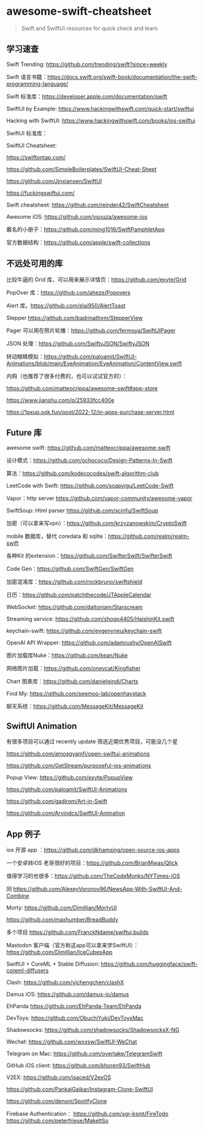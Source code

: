 # awesome-swift-cheatsheet

> Swift and SwiftUI resources for quick check and learn

## 学习速查

Swift Trending: https://github.com/trending/swift?since=weekly

Swift 语言书籍：https://docs.swift.org/swift-book/documentation/the-swift-programming-language/

Swift 标准库：https://developer.apple.com/documentation/swift

SwiftUI by Example: https://www.hackingwithswift.com/quick-start/swiftui

Hacking with SwiftUI: https://www.hackingwithswift.com/books/ios-swiftui

SwiftUI 标准库：

SwiftUI Cheatsheet: 

https://swiftontap.com/

https://github.com/SimpleBoilerplates/SwiftUI-Cheat-Sheet

https://github.com/Jinxiansen/SwiftUI

https://fuckingswiftui.com/

Swift cheatsheet: https://github.com/reinder42/SwiftCheatsheet

Awesome iOS: https://github.com/vsouza/awesome-ios

戴名的小册子：https://github.com/ming1016/SwiftPamphletApp

官方数据结构：https://github.com/apple/swift-collections

## 不远处可用的库

比较牛逼的 Grid 库，可以用来展示详情页：https://github.com/exyte/Grid

PopOver 库：https://github.com/aheze/Popovers

Alert 库。https://github.com/elai950/AlertToast

Stepper https://github.com/badrinathvm/StepperView

Pager 可以用在照片轮播：https://github.com/fermoya/SwiftUIPager

JSON 处理：https://github.com/SwiftyJSON/SwiftyJSON

转动眼睛模拟：https://github.com/paloamit/SwiftUI-Animations/blob/main/EyeAnimation/EyeAnimation/ContentView.swift

内购（也推荐了很多付费的，也可以试试官方的）：

https://github.com/matteocrippa/awesome-swift#app-store

https://www.jianshu.com/p/25933fcc400e

https://1pxup.ook.fun/post/2022-12/in-apps-purchase-server.html


## Future 库

awesome swift: https://github.com/matteocrippa/awesome-swift

设计模式：https://github.com/ochococo/Design-Patterns-In-Swift

算法：https://github.com/kodecocodes/swift-algorithm-club

LeetCode with Swift: https://github.com/soapyigu/LeetCode-Swift

Vapor：http server https://github.com/vapor-community/awesome-vapor

SwiftSoup: Html parser https://github.com/scinfu/SwiftSoup

加密（可以拿来写vpn）：https://github.com/krzyzanowskim/CryptoSwift

mobile 数据库，替代 coredata 和 sqlite：https://github.com/realm/realm-swift

各种Kit 的extension：https://github.com/SwifterSwift/SwifterSwift

Code Gen：https://github.com/SwiftGen/SwiftGen

加密混淆库：https://github.com/rockbruno/swiftshield

日历：https://github.com/patchthecode/JTAppleCalendar

WebSocket: https://github.com/daltoniam/Starscream

Streaming service: https://github.com/shogo4405/HaishinKit.swift

keychain-swift: https://github.com/evgenyneu/keychain-swift

OpenAI API Wrapper: https://github.com/adamrushy/OpenAISwift

图片加载库Nuke：https://github.com/kean/Nuke

网络图片加载：https://github.com/onevcat/Kingfisher

Chart 图表库：https://github.com/danielgindi/Charts

Find My:  https://github.com/seemoo-lab/openhaystack

聊天系统：https://github.com/MessageKit/MessageKit

## SwiftUI Animation

有很多项目可以通过 recently update 筛选近期优秀项目，可能没几个星

https://github.com/amosgyamfi/open-swiftui-animations

https://github.com/GetStream/purposeful-ios-animations

Popup View: https://github.com/exyte/PopupView

https://github.com/paloamit/SwiftUI-Animations

https://github.com/gadirom/Art-in-Swift

https://github.com/Arvindcs/SwiftUI-Animation


## App 例子

ios 开源 app ：https://github.com/dkhamsing/open-source-ios-apps

一个安卓转iOS 老哥很好的项目：https://github.com/BrianMwas/Qlick

值得学习的也很多：https://github.com/TheCodeMonks/NYTimes-iOS

同 https://github.com/AlexeyVoronov96/NewsApp-With-SwiftUI-And-Combine

Morty: https://github.com/Dimillian/MortyUI

https://github.com/maxhumber/BreadBuddy

多个项目 https://github.com/FranckNdame/swiftui.builds

Mastodon 客户端（官方称这app可以拿来学SwiftUI）：https://github.com/Dimillian/IceCubesApp

SwiftUI + CoreML + Stable Diffusion: https://github.com/huggingface/swift-coreml-diffusers

Clash: https://github.com/yichengchen/clashX

Damus iOS: https://github.com/damus-io/damus

EhPanda https://github.com/EhPanda-Team/EhPanda

DevToys: https://github.com/ObuchiYuki/DevToysMac

Shadowsocks: https://github.com/shadowsocks/ShadowsocksX-NG

Wechat: https://github.com/wxxsw/SwiftUI-WeChat

Telegram on Mac: https://github.com/overtake/TelegramSwift

GitHub iOS client: https://github.com/khoren93/SwiftHub

V2EX: https://github.com/isaced/V2exOS

https://github.com/PankajGaikar/Instagram-Clone-SwiftUI

https://github.com/denoni/SpotifyClone


Firebase Authentication： https://github.com/sgr-ksmt/FireTodo  https://github.com/peterfriese/MakeItSo